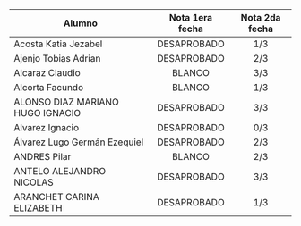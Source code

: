 | Alumno                           | Nota 1era fecha | Nota 2da fecha |
| -------------------------------- | :-------------: | :------------: |
| Acosta Katia Jezabel             |   DESAPROBADO   |      1/3       |
| Ajenjo Tobias Adrian             |   DESAPROBADO   |      2/3       |
| Alcaraz Claudio                  |     BLANCO      |      3/3       |
| Alcorta Facundo                  |     BLANCO      |      1/3       |
| ALONSO DIAZ MARIANO HUGO IGNACIO |   DESAPROBADO   |      3/3       |
| Alvarez Ignacio                  |   DESAPROBADO   |      0/3       |
| Álvarez Lugo Germán Ezequiel     |   DESAPROBADO   |      2/3       |
| ANDRES Pilar                     |     BLANCO      |      2/3       |
| ANTELO ALEJANDRO NICOLAS         |   DESAPROBADO   |      3/3       |
| ARANCHET CARINA ELIZABETH        |   DESAPROBADO   |      1/3       |